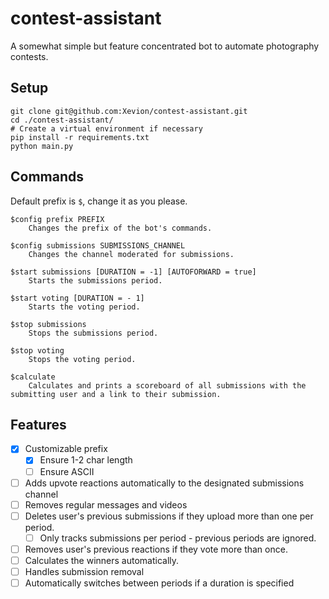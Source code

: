 # contest-assistant

A somewhat simple but feature concentrated bot to automate photography contests.

## Setup

```
git clone git@github.com:Xevion/contest-assistant.git
cd ./contest-assistant/
# Create a virtual environment if necessary
pip install -r requirements.txt
python main.py
```

## Commands

Default prefix is `$`, change it as you please.

```
$config prefix PREFIX
    Changes the prefix of the bot's commands.

$config submissions SUBMISSIONS_CHANNEL
    Changes the channel moderated for submissions.

$start submissions [DURATION = -1] [AUTOFORWARD = true]
    Starts the submissions period.

$start voting [DURATION = - 1]
    Starts the voting period.

$stop submissions
    Stops the submissions period.

$stop voting
    Stops the voting period.

$calculate
    Calculates and prints a scoreboard of all submissions with the submitting user and a link to their submission.
```

## Features

- [X] Customizable prefix
    - [X] Ensure 1-2 char length
    - [ ] Ensure ASCII
- [ ] Adds upvote reactions automatically to the designated submissions channel
- [ ] Removes regular messages and videos
- [ ] Deletes user's previous submissions if they upload more than one per period.
    - [ ] Only tracks submissions per period - previous periods are ignored.
- [ ] Removes user's previous reactions if they vote more than once.
- [ ] Calculates the winners automatically.
- [ ] Handles submission removal
- [ ] Automatically switches between periods if a duration is specified
